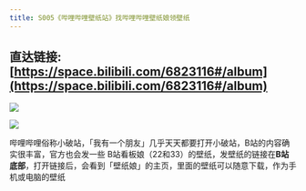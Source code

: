 ```yaml
---
title: S005《哔哩哔哩壁纸站》找哔哩哔哩壁纸娘领壁纸
---
```




## 直达链接: [https://space.bilibili.com/6823116#/album](https://space.bilibili.com/6823116#/album)



![](https://www.v2fy.com/asset/0i/OnlineToolsBook/OnlineToolsBookMD/S005_space_bilibili_album.assets/bi-dibu.png)


![](https://www.v2fy.com/asset/super-web/bizhi-008.png)

哔哩哔哩俗称小破站，「我有一个朋友」几乎天天都要打开小破站，B站的内容确实很丰富，官方也会发一些 B站看板娘（22和33）的壁纸，发壁纸的链接在**B站底部**，打开链接后，会看到「壁纸娘」的主页，里面的壁纸可以随意下载，作为手机或电脑的壁纸